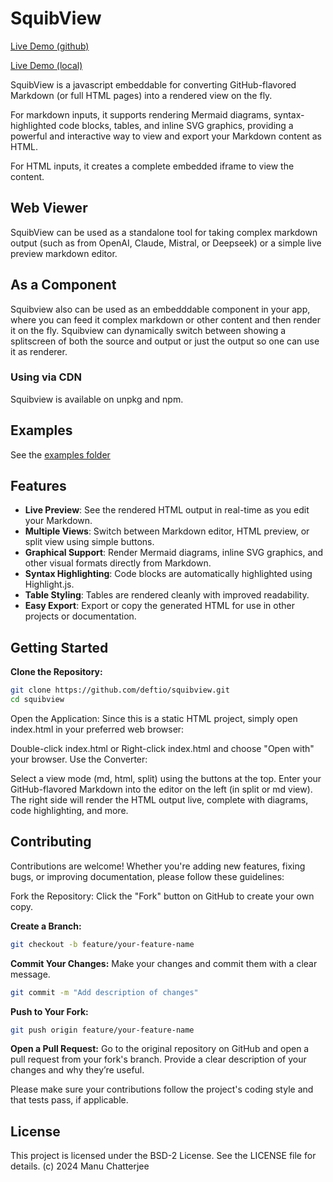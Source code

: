 # SquibView

[Live Demo (github)](https://deftio.github.io/squibview/examples/example_ESM.html)

[Live Demo (local)](./examples/example_ESM.html)

SquibView is a javascript embeddable for converting GitHub-flavored Markdown (or full HTML pages) into a rendered view on the fly. 

For markdown inputs, it supports rendering Mermaid diagrams, syntax-highlighted code blocks, tables, and inline SVG graphics, providing a powerful and interactive way to view and export your Markdown content as HTML.

For HTML inputs, it creates a complete embedded iframe to view the content.  

## Web Viewer

SquibView can be used as a standalone tool for taking complex markdown output (such as from OpenAI, Claude, Mistral, or Deepseek) or a simple live preview markdown editor.  

## As a Component

Squibview also can be used as an embedddable component in your app, where you can feed it complex markdown or other content and then render it on the fly.  Squibview can dynamically switch between showing a splitscreen of both the source and output or just the output so one can use it as renderer.  

### Using via CDN

Squibview is available on unpkg and npm.  

## Examples
See the [examples folder](./examples)

## Features

- **Live Preview**: See the rendered HTML output in real-time as you edit your Markdown.
- **Multiple Views**: Switch between Markdown editor, HTML preview, or split view using simple buttons.
- **Graphical Support**: Render Mermaid diagrams, inline SVG graphics, and other visual formats directly from Markdown.
- **Syntax Highlighting**: Code blocks are automatically highlighted using Highlight.js.
- **Table Styling**: Tables are rendered cleanly with improved readability.
- **Easy Export**: Export or copy the generated HTML for use in other projects or documentation.

## Getting Started

**Clone the Repository:**
```bash
git clone https://github.com/deftio/squibview.git
cd squibview
```

Open the Application: Since this is a static HTML project, simply open index.html in your preferred web browser:

Double-click index.html or
Right-click index.html and choose "Open with" your browser.
Use the Converter:

Select a view mode (md, html, split) using the buttons at the top.
Enter your GitHub-flavored Markdown into the editor on the left (in split or md view).
The right side will render the HTML output live, complete with diagrams, code highlighting, and more.

## Contributing

Contributions are welcome! Whether you're adding new features, fixing bugs, or improving documentation, please follow these guidelines:

Fork the Repository: Click the "Fork" button on GitHub to create your own copy.

**Create a Branch:**
```bash
git checkout -b feature/your-feature-name
```

**Commit Your Changes:** Make your changes and commit them with a clear message.

```bash
git commit -m "Add description of changes"
```

**Push to Your Fork:**

```bash
git push origin feature/your-feature-name
```

**Open a Pull Request:** Go to the original repository on GitHub and open a pull request from your fork's branch. Provide a clear description of your changes and why they’re useful.

Please make sure your contributions follow the project's coding style and that tests pass, if applicable.

## License

This project is licensed under the BSD-2 License. See the LICENSE file for details.
(c) 2024 Manu Chatterjee


